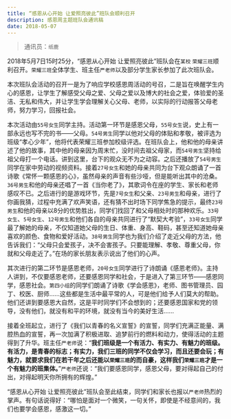 ```yaml
---
title: “感恩从心开始 让爱照亮彼此”班队会顺利召开
description: 感恩周主题班队会通讯稿
date: 2018-05-07
---
```


> 通讯员：`纸鹿`

2018年5月7日15时25分，“感恩从心开始 让爱照亮彼此”班队会在`某校` `荣耀三班`顺利召开。`荣耀三班`全体学生、班主任`严老师`以及部分学生家长参加了此次班队会。

本次班队会活动的召开一是为了响应学校感恩周活动的号召，二是旨在唤醒学生内心的感恩，让学生了解感受父母之爱、父母之爱以及博大的社会之爱，体验爱的圣洁、无私和伟大，并让学生学会理解关心父母、老师，以实际的行动报答父母老师，努力学习，回报社会。

本次活动由`55号女生`同学主持。活动第一环节是感恩父母，`55号女生`说，史上有一部永远也写不完的书——父母。`54号男生`同学以他对父母的体贴和孝敬，被评选为班级“孝心少年”，他将代表荣耀三班参加校级评选。在班队会上，他和他的母亲讲述了他的故事，其中他的母亲因为周末忙，没时间去祖父母家，而`54号男生`坚持给祖父母打一个电话。讲到这里，台下的观众无不为之动容。之后还播放了`54号男生`同学在家中劳动的视频资料。接着`27号女生`和她的母亲共同为台下观众朗诵了一首诗歌《常怀一颗感恩的心》，虽然母亲的声音有些沙哑，但是能听出其中的沧桑。`36号男生`和他的母亲还唱了一首《当你老了》，其歌词令在座的学生、家长和老师感叹不已。之后进行的是游戏环节，先是`7号女生`和父亲、`23号男生`和母亲，进行了你画我猜，过程中充满了欢声笑语，还有猜不出时场下同学焦急的提示，最终`23号男生`和他的母亲以8分的优势胜出，同学们找回了和父母相处时的那种欢乐。`33号女生`、`5号女生`、`12号男生`和他们各自的母亲共同进行了“默契大考验”，`33号女生`同学最了解她的母亲，不仅知道她父母的生日、体重、身高、鞋码，甚至还知道她母亲喜欢的颜色、食物和爱好活动。`38号男生`同学也为我们介绍了走近父母的方法，他告诉我们：“父母只会爱孩子，决不会害孩子。只要能理解、孝敬、尊重父母，你就和父母走近了。”在场的家长朋友表示说出了他们的心声。

其次进行的第二环节是感恩老师，`20号女生`同学进行了诗朗诵《感恩老师》。主持人讲到，不仅要感恩老师，还要感恩同学和社会，于是进入了第三环节——感恩同学，感恩社会。`第四小组`的同学们朗诵了诗歌《学会感恩》，老师、图书管理员、园丁、校医、厨师……这些都是生活中最平常的人，可是他们给予人们莫大的帮助。他们还讲到要感恩大自然，这是平时同学们不会想到的；还要感恩国家和党的领导，没有他们，就没有和平的环境，就没有当今的美好生活……

接着全班起立，进行了《我们以青春的名义宣誓》的宣誓，同学们充满正能量、满腔热血的宣誓，再一次加满了积极进取、追梦前行的燃料和动力，使得活动的主题得到了升华。班主任`严老师`说：“**我们班级是一个有活力、有实力、有魅力的班级。有活力，是青春的标志；有实力，我们三班的同学不仅会学习，而且还要会玩；有魅力，就要求我们在若干年之后还能以`荣耀三班`的而自豪，这样我们`荣耀三班`才是一个有魅力的班集体。**”`严老师`还说：“我们要感恩同学，感恩父母，要对得起自己的付出，对得起明天你所拥有的辉煌。”

“感恩从心开始 让爱照亮彼此”班队会至此结束，同学们和家长也报以`严老师`热烈的掌声。有句话说得好：“哪怕是面对一个微笑，一句关怀，即使是不经意间的，我们也要学会感恩，感激这一切。”
